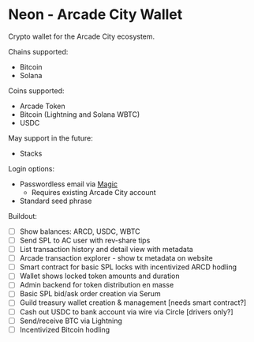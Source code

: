 # Neon - Arcade City Wallet

Crypto wallet for the Arcade City ecosystem.

Chains supported:

- Bitcoin
- Solana

Coins supported:

- Arcade Token
- Bitcoin (Lightning and Solana WBTC)
- USDC

May support in the future:

- Stacks

Login options:

- Passwordless email via [Magic](https://magic.link/)
  - Requires existing Arcade City account
- Standard seed phrase

Buildout:

- [ ] Show balances: ARCD, USDC, WBTC
- [ ] Send SPL to AC user with rev-share tips
- [ ] List transaction history and detail view with metadata
- [ ] Arcade transaction explorer - show tx metadata on website
- [ ] Smart contract for basic SPL locks with incentivized ARCD hodling
- [ ] Wallet shows locked token amounts and duration
- [ ] Admin backend for token distribution en masse
- [ ] Basic SPL bid/ask order creation via Serum
- [ ] Guild treasury wallet creation & management [needs smart contract?]
- [ ] Cash out USDC to bank account via wire via Circle [drivers only?]
- [ ] Send/receive BTC via Lightning
- [ ] Incentivized Bitcoin hodling
